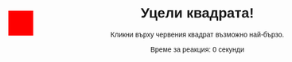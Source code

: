 <!DOCTYPE html>
<html lang="bg">
<head>
    <meta charset="UTF-8">
    <meta name="viewport" content="width=device-width, initial-scale=1.0">
    <title>Игра: Уцели квадрата</title>
    <style>
        body {
            font-family: Arial, sans-serif;
            text-align: center;
        }
        #square {
            width: 50px;
            height: 50px;
            background-color: red;
            position: absolute;
            top: 100px;
            left: 100px;
            cursor: pointer;
        }
    </style>
</head>
<body>

<h1>Уцели квадрата!</h1>
<p>Кликни върху червения квадрат възможно най-бързо.</p>
<p>Време за реакция: <span id="time">0</span> секунди</p>

<div id="square"></div>

<script>
    let square = document.getElementById("square");
    let timeDisplay = document.getElementById("time");
    let startTime;

    function moveSquare() {
        let x = Math.random() * (window.innerWidth - 50);
        let y = Math.random() * (window.innerHeight - 50);
        square.style.left = x + "px";
        square.style.top = y + "px";
        startTime = Date.now();
    }

    square.addEventListener("click", function () {
        let reactionTime = (Date.now() - startTime) / 1000;
        timeDisplay.textContent = reactionTime.toFixed(2);
        moveSquare();
    });

    moveSquare();
</script>

</body>
</html>
